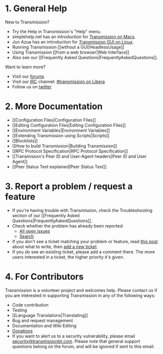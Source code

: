# 1. General Help #

New to Transmission?

  * Try the Help in Transmission's "Help" menu.
  * simplehelp.net has an introduction for [Transmission on Macs](http://www.simplehelp.net/2008/07/17/how-to-use-transmission-as-your-bittorrent-client-os-x/).
  * Jun Azua has an introduction for [Transmission GUI on Linux](http://www.junauza.com/2009/01/how-to-use-bittorrent-in-linux.html).
  * Running Transmission [[without a GUI|HeadlessUsage]]
  * Using Transmission [[from a web browser|Web Interface]]
  * Also see our [[Frequently Asked Questions|FrequentlyAskedQuestions]].

Want to learn more?

  * Visit our [forums](https://forum.transmissionbt.com)
  * Visit our [IRC](https://en.wikipedia.org/wiki/IRC) channel: [#transmission on Libera](http://irc.libera.chat/transmission)
  * Follow us on [twitter](https://twitter.com/transmissionbt)

# 2. More Documentation #

 * [[Configuration Files|Configuration Files]]
 * [[Editing Configuration Files|Editing Configuration Files]]
 * [[Environment Variables|Environment Variables]]
 * [[Extending Transmission using Scripts|Scripts]]
 * [[Blocklists]]
 * [[How to build Transmission|Building Transmission]]
 * [[RPC Protocol Specification|RPC Protocol Specification]]
 * [[Transmisson's Peer ID and User-Agent headers|Peer ID and User Agent]]
 * [[Peer Status Text explained|Peer Status Text]]

# 3. Report a problem / request a feature #

  * If you're having trouble with Transmission, check the Troubleshooting section of our [[Frequently Asked Questions|FrequentlyAskedQuestions]].
  * Check whether the problem has already been reported:
     * [All open issues](https://github.com/transmission/transmission/issues)
     * [Search](https://github.com/transmission/transmission/issues)
  * If you don't see a ticket matching your problem or feature, read [this post](https://forum.transmissionbt.com/viewtopic.php?f=1&t=3274) about what to write, then [add a new ticket](https://github.com/transmission/transmission/issues/new).
  * If you _do_ see an existing ticket, please add a comment there.  The more users interested in a ticket, the higher priority it's given.

# 4. For Contributors #

Transmission is a volunteer project and welcomes help.
Please contact us if you are interested in supporting Transmission in any of the following ways:

  * Code contribution
  * Testing
  * [[Language Translations|Translating]]
  * Bug and request management
  * Documentation and Wiki Editing
  * [Donations](https://transmissionbt.com/donate/)
  * If you want to alert us to a security vulnerability, please email security@transmissionbt.com. Please note that general support questions belong on the forum, and will be ignored if sent to this email.